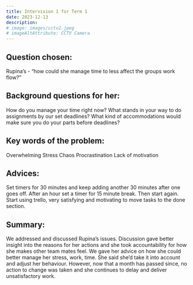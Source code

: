 ```yaml
---
title: Intervision 1 for Term 1
date: 2023-12-13
description: 
# image: images/cctv2.jpeg
# imageAltAttribute: CCTV Camera
---
```


## Question chosen: 
Rupina’s - “how could she manage time to less affect the groups work flow?”

## Background questions for her:

How do you manage your time right now?
What stands in your way to do assignments by our set deadlines?
What kind of accommodations would make sure you do your parts before deadlines?

## Key words of the problem:

Overwhelming
Stress
Chaos
Procrastination
Lack of motivation

## Advices:

Set timers for 30 minutes and keep adding another 30 minutes after one goes off. After an hour set a timer for 15 minute break. Then start again.
Start using trello, very satisfying and motivating to move tasks to the done section.

## Summary: 

We addressed and discussed Rupina’s issues. Discussion gave better insight into the reasons for her actions and she took accountability for how she makes other team mates feel. We gave her advice on how she could better manage her stress, work, time. She said she’d take it into account and adjust her behaviour. However, now that a month has passed since, no action to change was taken and she continues to delay and deliver unsatisfactory work.
